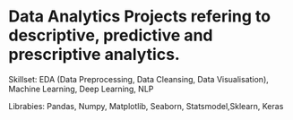 # Data Analytics Projects refering to descriptive, predictive and prescriptive analytics. 

Skillset: EDA (Data Preprocessing, Data Cleansing, Data Visualisation), Machine Learning, Deep Learning, NLP

Librabies: Pandas, Numpy, Matplotlib, Seaborn, Statsmodel,Sklearn, Keras
